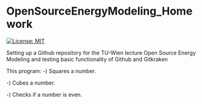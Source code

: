 # OpenSourceEnergyModeling_Homework
[![License: MIT](https://img.shields.io/badge/License-MIT-yellow.svg)](https://opensource.org/licenses/MIT)

Setting up a Github repository for the TU-Wien lecture Open Source Energy Modeling and testing basic functionality of Github and Gitkraken

This program:
-) Squares a number.

-) Cubes a number.

-) Checks if a number is even.
